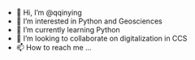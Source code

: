 - 👋 Hi, I’m @qqinying
- 👀 I’m interested in Python and Geosciences
- 🌱 I’m currently learning Python
- 💞️ I’m looking to collaborate on digitalization in CCS
- 📫 How to reach me ...

<!---
qqinying/qqinying is a ✨ special ✨ repository because its `README.md` (this file) appears on your GitHub profile.
You can click the Preview link to take a look at your changes.
--->
